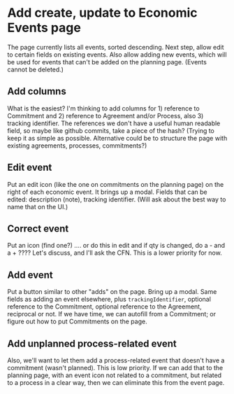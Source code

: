 # Add create, update to Economic Events page

The page currently lists all events, sorted descending.  Next step, allow edit to certain fields on existing events.  Also allow adding new events, which will be used for events that can't be added on the planning page.  (Events cannot be deleted.)  

## Add columns

What is the easiest?  I'm thinking to add columns for 1) reference to Commitment and 2) reference to Agreement and/or Process, also 3) tracking identifier.  The references we don't have a useful human readable field, so maybe like github commits, take a piece of the hash?  (Trying to keep it as simple as possible.  Alternative could be to structure the page with existing agreements, processes, commitments?)

## Edit event

Put an edit icon (like the one on commitments on the planning page) on the right of each economic event.  It brings up a modal.  Fields that can be edited: description (note), tracking identifier.  (Will ask about the best way to name that on the UI.)

## Correct event

Put an icon (find one?) .... or do this in edit and if qty is changed, do a - and a + ????  Let's discuss, and I'll ask the CFN.  This is a lower priority for now.

## Add event

Put a button similar to other "adds" on the page.  Bring up a modal.  Same fields as adding an event elsewhere, plus `trackingIdentifier`, optional reference to the Commitment, optional reference to the Agreement, reciprocal or not.  If we have time, we can autofill from a Commitment; or figure out how to put Commitments on the page.

## Add unplanned process-related event

Also, we'll want to let them add a process-related event that doesn't have a commitment (wasn't planned).  This is low priority.  If we can add that to the planning page, with an event icon not related to a commitment, but related to a process in a clear way, then we can eliminate this from the event page.

